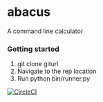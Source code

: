 # abacus
A command line calculator

### Getting started

1. git clone giturl
2. Navigate to the rep location
3. Run python bin/runner.py

[![CircleCI](https://circleci.com/gh/sahilpackt/abacus/tree/master.svg?style=svg)](https://circleci.com/gh/sahilpackt/abacus/tree/master)
